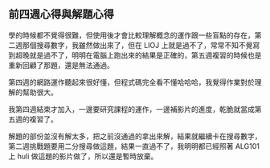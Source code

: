 ## 前四週心得與解題心得
學的時候都不覺得很難，但使用後才會比較理解概念的運作跟一些盲點的存在，第二週那個搜尋數字，我雖然做出來了，但在 LIOJ 上就是過不了，常常不知不覺寫到超晚就是過不了，明明在電腦上跑出來的結果是正確的，第五週複習的時候也是重新回顧了那題，還是無法通過。

第四週的網路運作聽起來很好懂，但程式碼完全看不懂哈哈哈，我覺得作業對於理解的幫助很大。

我第四週結束才加入，一邊要研究課程的運作，一邊補影片的進度，乾脆就當成第五週的複習了。

解題的部份並沒有解太多，把之前沒通過的拿出來解，結果就繼續卡在搜尋數字，第二週挑戰題要用二分搜尋做這題，結果一直過不了，我明明都已經照著 ALG101 上 huli 做這題的影片做了，所以還是暫時放棄。
